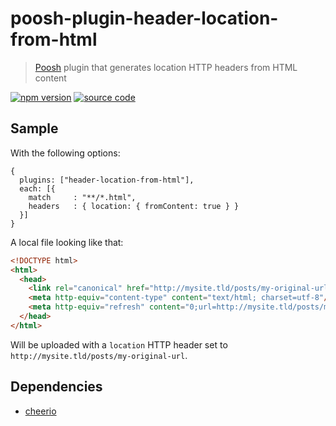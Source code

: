 # poosh-plugin-header-location-from-html

> [Poosh](https://github.com/yvele/poosh) plugin that generates location HTTP headers from HTML content

[![npm version](https://img.shields.io/npm/v/poosh-plugin-header-location-from-html.svg)](https://www.npmjs.com/package/poosh-plugin-header-location-from-html)
[![source code](https://img.shields.io/badge/source%20code-master-blue.svg)](https://github.com/yvele/poosh/tree/master/packages/poosh-plugin-header-location-from-html)

## Sample

With the following options:

```json5
{
  plugins: ["header-location-from-html"],
  each: [{
    match     : "**/*.html",
    headers   : { location: { fromContent: true } }
  }]
}
```

A local file looking like that:

```html
<!DOCTYPE html>
<html>
  <head>
    <link rel="canonical" href="http://mysite.tld/posts/my-original-url"/>
    <meta http-equiv="content-type" content="text/html; charset=utf-8"/>
    <meta http-equiv="refresh" content="0;url=http://mysite.tld/posts/my-original-url"/>
  </head>
</html>
```

Will be uploaded with a `location` HTTP header set to `http://mysite.tld/posts/my-original-url`.

## Dependencies

* [cheerio](https://github.com/cheeriojs/cheerio)
